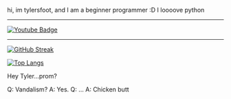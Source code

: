 <img src="https://komarev.com/ghpvc/?username=tylersfoot&style=flat-square&color=red" alt=""/>

hi, im tylersfoot, and I am a beginner programmer :D
I loooove python


---

<div id="badges">
  <a href="https://www.youtube.com/channel/UCvFAU9F9sUAJVRWX8Gk9YiA">
    <img src="https://img.shields.io/badge/YouTube-red?style=for-the-badge&logo=youtube&logoColor=white" alt="Youtube Badge"/>
  </a>
</div>

---

[![GitHub Streak](http://github-readme-streak-stats.herokuapp.com?user=tylersfoot&theme=dark&background=000000)](https://git.io/streak-stats)

[![Top Langs](https://github-readme-stats.vercel.app/api/top-langs/?username=tylersfoot&layout=compact&theme=vision-friendly-dark)](https://github.com/anuraghazra/github-readme-stats)

Hey Tyler...prom?











Q: Vandalism?
A: Yes.
Q: ...
A: Chicken butt
